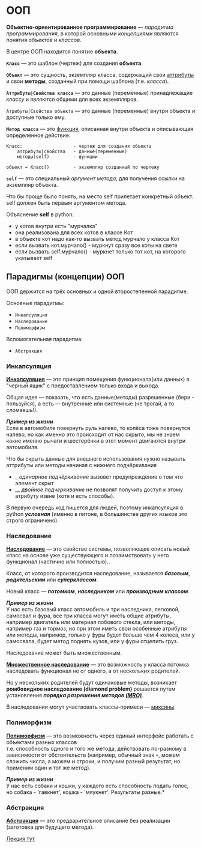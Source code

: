 # ООП
**Объектно-ориентированное программирование** — *парадигма программирования*, в которой
основными *концепциями* являются понятия *объектов* и *классов*. 


В центре ООП находится понятие **объекта**.

__`Класс`__ — это шаблон (чертеж) для создания **объекта**.

__`Объект`__ — это сущность, экземпляр класса, содержащий свои [аттрибуты](ООП-Атрибуты%20классов%20и%20объектов.md) и свои **методы**, 
созданный при помощи шаблона (т.е. *класса*).

__`Аттрибуты|Свойства класса`__ — это данные (переменные) принадлежащие *классу* и являются общими 
для всех экземпляров.

`Атрибуты|Свойства объекта` — это данные (переменные) внутри объекта и доступные только ему.

__`Метод класса`__ — это [функция](Python-Функции.md), описанная внутри объекта и описывающая определенное действие.

    Класс:                   - чертеж для создания объекта 
        аттрибуты|свойства   - данные(переменные) 
        методы(self)         - функции

    объект = Класс()         - экземпляр созданный по чертежу


__`self`__ — это специальный *аргумент метода*, для получения ссылки на экземпляр объекта. 

Что бы проще было понять, на место self прилетает конкретный объект. self должен быть первым аргументом метода.

Объяснение **self** в python:

- у котов внутри есть "мурчалка"
- она реализована для всех котов в классе Кот
- в объекте кот надо как-то вызвать метод мурчало у класса Кот
- если вызвать кот.мурчало() -  муркнут сразу все коты на свете
- если вызвать self.мурчало() -  муркнет только тот кот, на которого указывает self

## Парадигмы (концепции) ООП

ООП держится на трёх основных и одной второстепенной парадигме.

Основные парадигмы:
- `Инкапсуляция`
- `Наследование`
- `Полиморфизм`

Вспомогательная парадигма:
- `Абстракция`

### Инкапсуляция
[**Инкапсуляция**](ООП-Инкапсуляция.md) — это принцип помещения функционала(или данных) в "черный ящик" 
с предоставлением только входа и выхода.

Общая идея — показать, что есть данные(методы) разрешенные (бери - пользуйся), а есть — внутренние или системные 
(не трогай, а то сломаешь!). 

***Пример из жизни*** <br>
Если в автомобиле повернуть руль налево, то колёса тоже повернутся налево, 
но как именно это происходит от нас скрыто, мы не знаем какие именно рычаги и шестерёнки 
в этот момент двигаются внутри автомобиля.

Что бы скрыть данные для внешнего использования нужно называть аттрибуты или методы начиная 
с нижнего подчёркивания 
- _ *одинарное подчёркивание* вызовет предупреждение о том что элемент скрыт
- __ *двойное подчеркивание* не позволят получить доступ к этому атрибуту извне (хотя и есть способы).

В первую очередь код пишется для людей, поэтому инкапсуляция в python ***условная*** 
(именно в питоне, в большинстве других языков это строго ограничено).

### Наследование

[**Наследование**](ООП-Наследование.md) — это свойство системы, позволяющее описать новый класс на основе уже 
существующего и позаимствовать у него функционал (частично или полностью)..

Класс, от которого производится наследование, называется ***базовым***, ***родительским*** или 
***суперклассом***. 

Новый класс — ***потомком***, ***наследником*** или ***производным классом***.

***Пример из жизни*** <br>
У нас есть базовый класс автомобиль и три наследника, легковой, самосвал и фура, 
все три класса могут иметь общие атрибуты, например двигатель или материал лобового стекла, 
или методы, например газ и тормоз, но при этом иметь свои особенные атрибуты или методы, 
например, только у фуры будет больше чем 4 колеса, или у самосвала, будет метод поднять кузов, 
или у фуры отцепить груз.

Наследование может быть множественным. 

[**Множественное наследование**](ООП-Множественное%20наследование.md) — это возможность у класса 
потомка наследовать функционал не от одного, 
а от нескольких родителей.

Но у нескольких родителей будут одинаковые методы, возникает **ромбовидное наследование 
(diamond problem)** решается путем установления ***порядка разрешения методов 
[(MRO)](ООП-Diamond%20problem-MRO.md)***.

В наследовании могут участвовать классы-примеси — [миксины](ООП-Миксины.md).

### Полиморфизм

[**Полиморфизм**](ООП-Полиморфизм.md) — это возможность через единый интерфейс работать с объектами 
разных классов<br> 
т.е. способность одного и того же метода, действовать по-разному в зависимости от обстоятельств 
(например, обычный знак `+`, можем сложить числа, а можем и строки, 
и получим разный результат, но применим один и тот же метод).

***Пример из жизни*** <br>
У нас есть собаки и кошки, у каждого есть способность подать голос, но собака - 'гавкнет', 
кошка - 'мяукнет'. Результаты разные.*

### Абстракция

[**Абстракция**](ООП-Абстракция.md) — это предварительное описание без реализации 
(заготовка для будущего метода).

[Лекция тут](https://github.com/DerSerhii/PythonCources/blob/master/lesson15.md)